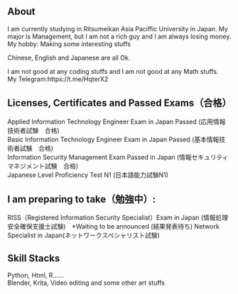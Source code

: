<h2>About</h2>
<p>I am currently studying in Ritsumeikan Asia Paciffic University in Japan. My major is Management, but I am not a rich guy and I am always losing money.  <br> My hobby: Making some interesting stuffs</p>
<p>Chinese, English and Japanese are all Ok.</p>
<p> 
I am not good at any coding stuffs and I am not good at any Math stuffs.<br>
My Telegram:https://t.me/HqterX2 </p>

<h2>Licenses, Certificates and Passed Exams（合格）</h2> 
  Applied Information Technology Engineer Exam in Japan Passed (応用情報技術者試験　合格)<br>
  Basic Information Technology Engineer Exam in Japan Passed (基本情報技術者試験　合格)<br>
  Information Security Management Exam Passed in Japan (情報セキュリティマネジメント試験　合格) <br>
  Japanese Level Proficiency Test N1 (日本語能力試験N1)<br>
<h2>I am preparing to take（勉強中）:</b></h2>
  RISS（Registered Information Security Specialist）Exam in Japan (情報処理安全確保支援士試験)　*Waiting to be announced (結果発表待ち)
  Network Specialist in Japan(ネットワークスペシャリスト試験)
<h2>Skill Stacks</h2>
  Python, Html, R......<br>
  Blender, Krita, Video editing and some other art stuffs
